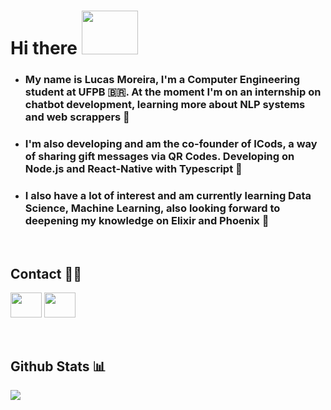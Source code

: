 # Hi there <img width="90" height="70" src='https://media2.giphy.com/media/8Pvp9okT4Qaf5k5IRC/source.gif' enconde></img>

* ### My name is Lucas Moreira, I'm a Computer Engineering student at UFPB 🇧🇷. At the moment I'm on an internship on chatbot development, learning more about NLP systems and web scrappers 🤖
* ### I'm also developing and am the co-founder of ICods, a way of sharing gift messages via QR Codes. Developing on Node.js and React-Native with Typescript 🎁
* ### I also have a lot of interest and am currently learning Data Science, Machine Learning, also looking forward to deepening my knowledge on Elixir and Phoenix 🐉
<br>

## Contact 🕴🏼

<a href='mailto://lmsa.moreira@gmail.com'><img width="50" height="40" src='https://image.flaticon.com/icons/svg/2991/2991144.svg'></a>
<a href='https://www.linkedin.com/in/lucas-moreira-e-silva-alves-909721174/'><img width="50" height="40" padding-right='10' src='https://image.flaticon.com/icons/svg/174/174857.svg'/></a> 


<br>

## Github Stats 📊
<a href="https://github.com/lucasmsa/github-readme-stats">
  <img align="left" src="https://github-readme-stats.vercel.app/api?username=lucasmsa&hide=contribs&theme=default" />
</a>
